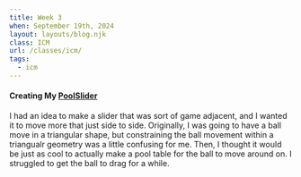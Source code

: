 ```yaml
---
title: Week 3
when: September 19th, 2024
layout: layouts/blog.njk
class: ICM
url: /classes/icm/
tags:
  - icm
---
```


#### Creating My [PoolSlider](https://editor.p5js.org/oliviaemlee/sketches/OmTgEU4u5)

I had an idea to make a slider that was sort of game adjacent, and I wanted it to move more that just side to side. Originally,
I was going to have a ball move in a triangular shape, but constraining the ball movement within a triangualr geometry was a little confusing
for me. Then, I thought it would be just as cool to actually make a pool table for the ball to move around on. I struggled to get the ball
to drag for a while. 

